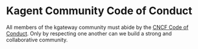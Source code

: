# Kagent Community Code of Conduct

All members of the kgateway community must abide by the [CNCF Code of Conduct](https://github.com/cncf/foundation/blob/main/code-of-conduct.md).
Only by respecting one another can we build a strong and collaborative community.
